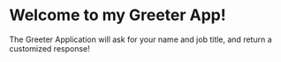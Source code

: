 # Welcome to my Greeter App!

The Greeter Application will ask for your name and job title, and return a customized response!